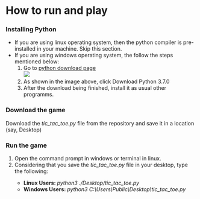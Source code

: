 # How to run and play

<h3> Installing Python </h3>
<ul>
  <li>If you are using linux operating system, then the python compiler is pre-installed in your machine. Skip this section.</li>
  <li>If you are using windows operating system, the follow the steps mentioned below:
    <ol>
      <li>Go to <a href="https://www.python.org/downloads/" target="_blank">python download page</a>
      <br>
      <img src="https://lh3.googleusercontent.com/5jQGmsNMbcQRxEms91fV40iTSkroZ0f1UEDTKmjaSWN3cMf7dEa-0fobg9A6DVomGdswQ2DYBdoRdsmCMRd_DjVxBN9NBXM94LXUSuKNNqShl93j8Dx5KMb02i6-v0ht-fzDL8VT5sDYQ-ffJskhR8PzYJL8u1_lUMGt213_iLFVnSHhub5lUCLGRyW7HN6Kz6oXmqicy0fTn86ktKg_vwFTwc-SKaDUl0ROphb-2xEPumzU-FM9U8d5LqyKh3mNeVqcCoI9k8aBVpVd6GG5hbQqejpzrtvoXyH556UDEo3fmgqz4GFuTFhE2eMfsiMsUHop7H3Q-cwEENrNpUbCcg1kfPJfIIyEaT-NYYQfETbk9FXvL99ke0iJVueI5hyueViOn7w0YpCy3RP-VYJCj8-luMh0gQg6hsX5M49F6XYq7De4yPfPtyFP3TgiDE_rqjgKB7mEamE2JJ1iBks2Wsm0xi2WW7zP3gIlADZR-aJlo7zMkiIO7Hwza36y2kcDKqDPubsSO-TggVb2k-VK6_PMb7Lrkzmo5qoYr8QxCy26xOP-REFBcdwt7PQI0iM6POLjvb8X2HOKCRfS721BR6L7wMLdIQfNwTuXP71H0LWgcx8C4UyiTiAVVq-AHPI=w1216-h622-no">
      <li>As shown in the image above, click Download Python 3.7.0</li>
      <li>After the download being finished, install it as usual other programms.</li>
    </ol>
</ul>
<h3> Download the game </h3>
<p> Download the <em>tic_tac_toe.py</em> file from the repository and save it in a location (say, Desktop) </p>
<h3> Run the game </h3>
<ol>
  <li> Open the command prompt in windows or terminal in linux. </li>
  <li> Considering that you save the <em>tic_tac_toe.py</em> file in your desktop, type the following:</li>
  <ul>
    <li> <b> Linux Users: </b> <em>python3 ./Desktop/tic_tac_toe.py</em>
    <li> <b> Windows Users: </b> <em>python3 C:\Users\Public\Desktop\tic_tac_toe.py
